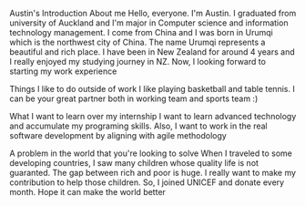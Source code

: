 Austin's Introduction
About me
Hello, everyone. I'm Austin. I graduated from university of Auckland and I'm major in Computer science and information technology management. I come from China and I was born in Urumqi which is the northwest city of China. The name Urumqi represents a beautiful and rich place. I have been in New Zealand for around 4 years and I really enjoyed my studying journey in NZ. Now, I looking forward to starting my work experience

Things I like to do outside of work
I like playing basketball and table tennis. I can be your great partner both in working team and sports team :)

What I want to learn over my internship
I want to learn advanced technology and accumulate my programing skills. Also, I want to work in the real software development by aligning with agile methodology

A problem in the world that you're looking to solve
When I traveled to some developing countries, I saw many children whose quality life is not guaranted. The gap between rich and poor is huge. I really want to make my contribution to help those children. So, I joined UNICEF and donate every month. Hope it can make the world better